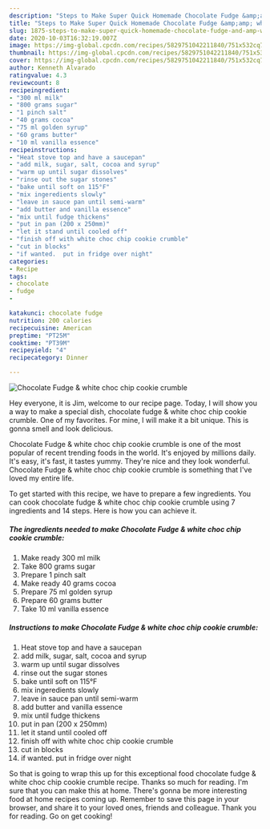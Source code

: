 ```yaml
---
description: "Steps to Make Super Quick Homemade Chocolate Fudge &amp;amp; white choc chip cookie crumble"
title: "Steps to Make Super Quick Homemade Chocolate Fudge &amp;amp; white choc chip cookie crumble"
slug: 1875-steps-to-make-super-quick-homemade-chocolate-fudge-and-amp-white-choc-chip-cookie-crumble
date: 2020-10-03T16:32:19.007Z
image: https://img-global.cpcdn.com/recipes/5829751042211840/751x532cq70/chocolate-fudge-white-choc-chip-cookie-crumble-recipe-main-photo.jpg
thumbnail: https://img-global.cpcdn.com/recipes/5829751042211840/751x532cq70/chocolate-fudge-white-choc-chip-cookie-crumble-recipe-main-photo.jpg
cover: https://img-global.cpcdn.com/recipes/5829751042211840/751x532cq70/chocolate-fudge-white-choc-chip-cookie-crumble-recipe-main-photo.jpg
author: Kenneth Alvarado
ratingvalue: 4.3
reviewcount: 8
recipeingredient:
- "300 ml milk"
- "800 grams sugar"
- "1 pinch salt"
- "40 grams cocoa"
- "75 ml golden syrup"
- "60 grams butter"
- "10 ml vanilla essence"
recipeinstructions:
- "Heat stove top and have a saucepan"
- "add milk, sugar, salt, cocoa and syrup"
- "warm up until sugar dissolves"
- "rinse out the sugar stones"
- "bake until soft on 115°F"
- "mix ingeredients slowly"
- "leave in sauce pan until semi-warm"
- "add butter and vanilla essence"
- "mix until fudge thickens"
- "put in pan (200 x 250mm)"
- "let it stand until cooled off"
- "finish off with white choc chip cookie crumble"
- "cut in blocks"
- "if wanted.  put in fridge over night"
categories:
- Recipe
tags:
- chocolate
- fudge
- 

katakunci: chocolate fudge  
nutrition: 200 calories
recipecuisine: American
preptime: "PT25M"
cooktime: "PT39M"
recipeyield: "4"
recipecategory: Dinner

---
```



![Chocolate Fudge &amp; white choc chip cookie crumble](https://img-global.cpcdn.com/recipes/5829751042211840/751x532cq70/chocolate-fudge-white-choc-chip-cookie-crumble-recipe-main-photo.jpg)

Hey everyone, it is Jim, welcome to our recipe page. Today, I will show you a way to make a special dish, chocolate fudge &amp; white choc chip cookie crumble. One of my favorites. For mine, I will make it a bit unique. This is gonna smell and look delicious.

Chocolate Fudge &amp; white choc chip cookie crumble is one of the most popular of recent trending foods in the world. It's enjoyed by millions daily. It's easy, it's fast, it tastes yummy. They're nice and they look wonderful. Chocolate Fudge &amp; white choc chip cookie crumble is something that I've loved my entire life.




To get started with this recipe, we have to prepare a few ingredients. You can cook chocolate fudge &amp; white choc chip cookie crumble using 7 ingredients and 14 steps. Here is how you can achieve it.

<!--inarticleads1-->

##### The ingredients needed to make Chocolate Fudge &amp; white choc chip cookie crumble:

1. Make ready 300 ml milk
1. Take 800 grams sugar
1. Prepare 1 pinch salt
1. Make ready 40 grams cocoa
1. Prepare 75 ml golden syrup
1. Prepare 60 grams butter
1. Take 10 ml vanilla essence




<!--inarticleads2-->

##### Instructions to make Chocolate Fudge &amp; white choc chip cookie crumble:

1. Heat stove top and have a saucepan
1. add milk, sugar, salt, cocoa and syrup
1. warm up until sugar dissolves
1. rinse out the sugar stones
1. bake until soft on 115°F
1. mix ingeredients slowly
1. leave in sauce pan until semi-warm
1. add butter and vanilla essence
1. mix until fudge thickens
1. put in pan (200 x 250mm)
1. let it stand until cooled off
1. finish off with white choc chip cookie crumble
1. cut in blocks
1. if wanted.  put in fridge over night




So that is going to wrap this up for this exceptional food chocolate fudge &amp; white choc chip cookie crumble recipe. Thanks so much for reading. I'm sure that you can make this at home. There's gonna be more interesting food at home recipes coming up. Remember to save this page in your browser, and share it to your loved ones, friends and colleague. Thank you for reading. Go on get cooking!
